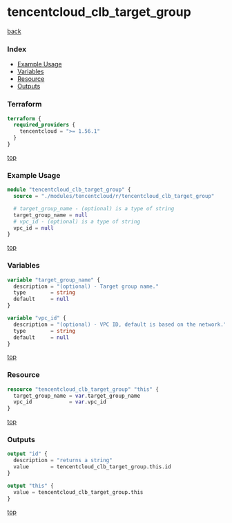 # tencentcloud_clb_target_group

[back](../tencentcloud.md)

### Index

- [Example Usage](#example-usage)
- [Variables](#variables)
- [Resource](#resource)
- [Outputs](#outputs)

### Terraform

```terraform
terraform {
  required_providers {
    tencentcloud = ">= 1.56.1"
  }
}
```

[top](#index)

### Example Usage

```terraform
module "tencentcloud_clb_target_group" {
  source = "./modules/tencentcloud/r/tencentcloud_clb_target_group"

  # target_group_name - (optional) is a type of string
  target_group_name = null
  # vpc_id - (optional) is a type of string
  vpc_id = null
}
```

[top](#index)

### Variables

```terraform
variable "target_group_name" {
  description = "(optional) - Target group name."
  type        = string
  default     = null
}

variable "vpc_id" {
  description = "(optional) - VPC ID, default is based on the network."
  type        = string
  default     = null
}
```

[top](#index)

### Resource

```terraform
resource "tencentcloud_clb_target_group" "this" {
  target_group_name = var.target_group_name
  vpc_id            = var.vpc_id
}
```

[top](#index)

### Outputs

```terraform
output "id" {
  description = "returns a string"
  value       = tencentcloud_clb_target_group.this.id
}

output "this" {
  value = tencentcloud_clb_target_group.this
}
```

[top](#index)